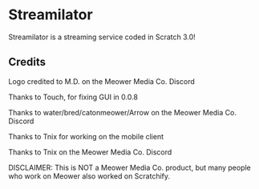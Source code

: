 # Streamilator
Streamilator is a streaming service coded in Scratch 3.0!
## Credits


Logo credited to M.D. on the Meower Media Co. Discord


Thanks to Touch, for fixing GUI in 0.0.8


Thanks to water/bred/catonmeower/Arrow on the Meower Media Co. Discord


Thanks to Tnix for working on the mobile client


Thanks to Tnix on the Meower Media Co. Discord

DISCLAIMER:
This is NOT a Meower Media Co. product, but many people who work on Meower also worked on Scratchify.
